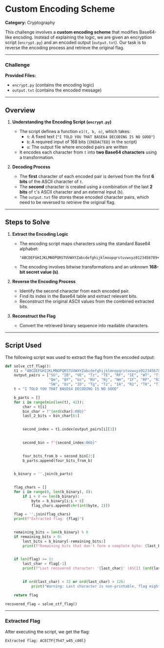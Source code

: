 # Custom Encoding Scheme  

**Category:** Cryptography  

This challenge involves a **custom encoding scheme** that modifies Base64-like encoding. Instead of explaining the logic, we are given an encryption script (`encrypt.py`) and an encoded output (`output.txt`). Our task is to reverse the encoding process and retrieve the original flag.  

---

### Challenge  

**Provided Files:**  
- `encrypt.py` (contains the encoding logic)  
- `output.txt` (contains the encoded message)  

---

## Overview  

1. **Understanding the Encoding Script (`encrypt.py`)**  
   - The script defines a function `e1(t, b, o)`, which takes:  
     - `t`: A fixed text (`"I TOLD YOU THAT BASE64 DECODING IS NO GOOD"`)  
     - `b`: A required input of 168 bits (`{REDACTED}` in the script)  
     - `o`: The output file where encoded pairs are written  
   - It encodes each character from `t` into **two Base64 characters** using a transformation.  

2. **Decoding Process**  
   - The **first** character of each encoded pair is derived from the first **6 bits** of the ASCII character of `t`.  
   - The **second** character is created using a combination of the last **2 bits** of `t`'s ASCII character and an external input (`b`).  
   - The `output.txt` file stores these encoded character pairs, which need to be reversed to retrieve the original flag.  

---

## Steps to Solve  

1. **Extract the Encoding Logic**  
   - The encoding script maps characters using the standard Base64 alphabet:  
     ```
     "ABCDEFGHIJKLMNOPQRSTUVWXYZabcdefghijklmnopqrstuvwxyz0123456789+/"
     ```
   - The encoding involves bitwise transformations and an unknown **168-bit secret value (`b`)**.  

2. **Reverse the Encoding Process**  
   - Identify the second character from each encoded pair.  
   - Find its index in the Base64 table and extract relevant bits.  
   - Reconstruct the original ASCII values from the combined extracted bits.  

3. **Reconstruct the Flag**  
   - Convert the retrieved binary sequence into readable characters.  

---

## Script Used  

The following script was used to extract the flag from the encoded output:  

```python
def solve_ctf_flag():
    t1 = "ABCDEFGHIJKLMNOPQRSTUVWXYZabcdefghijklmnopqrstuvwxyz0123456789+/"
    output_pairs = ["SU", "IB", "VE", "Tz", "TE", "RF", "IE", "WT", "T1", "VU", "IE", "VG", "SH", "Qb", "VD", "IH",
                    "Qm", "QY", "Uz", "RU", "Nj", "NH", "IF", "RP", "RX", "Q3", "Tz", "RE", "ST", "Tl", "R1", "IP",
                    "SW", "Uz", "ID", "Tg", "Tz", "IA", "R2", "T8", "T3", "RN"]
    t = "I TOLD YOU THAT BASE64 DECODING IS NO GOOD"

    b_parts = []
    for i in range(min(len(t), 42)):
        char = t[i]
        bin_char = f"{ord(char):08b}"
        last_2_bits = bin_char[6:]

        
        second_index = t1.index(output_pairs[i][1])

        
        second_bin = f"{second_index:06b}"

        
        four_bits_from_b = second_bin[2:]
        b_parts.append(four_bits_from_b)

    
    b_binary = ''.join(b_parts)

    
    flag_chars = []
    for i in range(0, len(b_binary), 8):
        if i + 8 <= len(b_binary):
            byte = b_binary[i:i + 8]
            flag_chars.append(chr(int(byte, 2)))

    flag = ''.join(flag_chars)
    print(f"Extracted flag: {flag}")

    
    remaining_bits = len(b_binary) % 8
    if remaining_bits > 0:
        last_bits = b_binary[-remaining_bits:]
        print(f"Remaining bits that don't form a complete byte: {last_bits}")

    
    if len(flag) >= 1:
        last_char = flag[-1]
        print(f"Last recovered character: '{last_char}' (ASCII {ord(last_char)})")

        
        if ord(last_char) < 32 or ord(last_char) > 126:
            print("Warning: Last character is non-printable, flag might be truncated")

    return flag

recovered_flag = solve_ctf_flag()
```

---

### Extracted Flag  

After executing the script, we get the flag:  

```
Extracted flag: ACECTF{7h47_w45_c00l}
```
